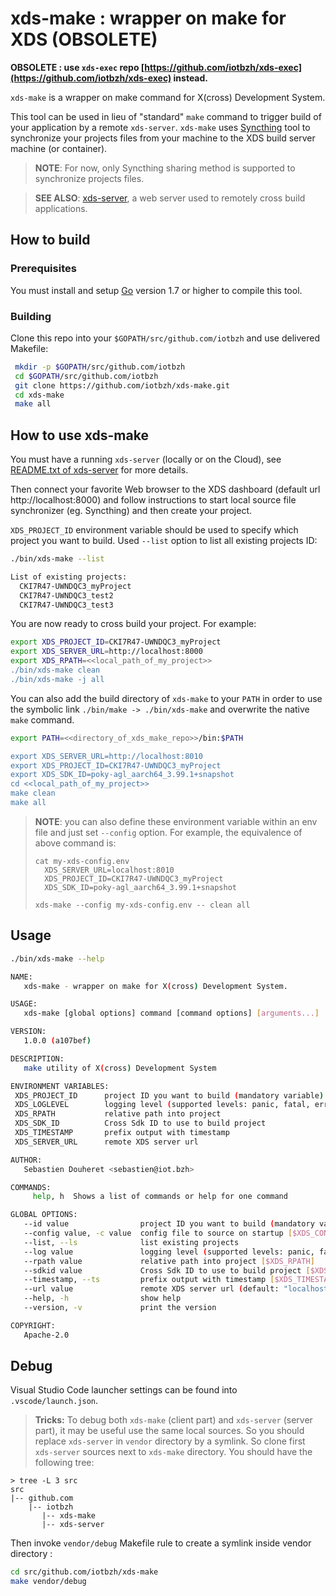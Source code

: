 xds-make : wrapper on make for XDS  (OBSOLETE)
================================================

**OBSOLETE : use `xds-exec` repo [https://github.com/iotbzh/xds-exec](https://github.com/iotbzh/xds-exec) instead.**


`xds-make` is a wrapper on make command for X(cross) Development System.

This tool can be used in lieu of "standard" `make` command to trigger build of
your application by a remote `xds-server`.
`xds-make` uses [Syncthing](https://syncthing.net/) tool to synchronize your
projects files from your machine to the XDS build server machine (or container).

> **NOTE**: For now, only Syncthing sharing method is supported to synchronize
projects files.

> **SEE ALSO**: [xds-server](https://github.com/iotbzh/xds-server), a web server
used to remotely cross build applications.


## How to build

### Prerequisites
 You must install and setup [Go](https://golang.org/doc/install) version 1.7 or
 higher to compile this tool.

### Building
Clone this repo into your `$GOPATH/src/github.com/iotbzh` and use delivered Makefile:
```bash
 mkdir -p $GOPATH/src/github.com/iotbzh
 cd $GOPATH/src/github.com/iotbzh
 git clone https://github.com/iotbzh/xds-make.git
 cd xds-make
 make all
```

## How to use xds-make

You must have a running `xds-server` (locally or on the Cloud), see
[README.txt of xds-server](https://github.com/iotbzh/xds-server/blob/master/README.md)
for more details.

Then connect your favorite Web browser to the XDS dashboard (default url
http://localhost:8000) and follow instructions to start local source file
synchronizer (eg. Syncthing) and then create your project.

`XDS_PROJECT_ID` environment variable should be used to specify which project
you want to build.
Used `--list` option to list all existing projects ID:
```bash
./bin/xds-make --list

List of existing projects:
  CKI7R47-UWNDQC3_myProject
  CKI7R47-UWNDQC3_test2
  CKI7R47-UWNDQC3_test3
```

You are now ready to cross build your project. For example:
```bash
export XDS_PROJECT_ID=CKI7R47-UWNDQC3_myProject
export XDS_SERVER_URL=http://localhost:8000
export XDS_RPATH=<<local_path_of_my_project>>
./bin/xds-make clean
./bin/xds-make -j all
```

You can also add the build directory of `xds-make` to your `PATH` in order to
use the symbolic link `./bin/make -> ./bin/xds-make` and overwrite the native
`make` command.

```bash
export PATH=<<directory_of_xds_make_repo>>/bin:$PATH

export XDS_SERVER_URL=http://localhost:8010
export XDS_PROJECT_ID=CKI7R47-UWNDQC3_myProject
export XDS_SDK_ID=poky-agl_aarch64_3.99.1+snapshot
cd <<local_path_of_my_project>>
make clean
make all
```

> **NOTE**: you can also define these environment variable within an env file
and just set `--config` option. For example, the equivalence of above command is:
>```
> cat my-xds-config.env
>   XDS_SERVER_URL=localhost:8010
>   XDS_PROJECT_ID=CKI7R47-UWNDQC3_myProject
>   XDS_SDK_ID=poky-agl_aarch64_3.99.1+snapshot
>
> xds-make --config my-xds-config.env -- clean all
>```

## Usage

```bash
./bin/xds-make --help

NAME:
   xds-make - wrapper on make for X(cross) Development System.

USAGE:
   xds-make [global options] command [command options] [arguments...]

VERSION:
   1.0.0 (a107bef)

DESCRIPTION:
   make utility of X(cross) Development System

ENVIRONMENT VARIABLES:
 XDS_PROJECT_ID      project ID you want to build (mandatory variable)
 XDS_LOGLEVEL        logging level (supported levels: panic, fatal, error, warn, info, debug)
 XDS_RPATH           relative path into project
 XDS_SDK_ID          Cross Sdk ID to use to build project
 XDS_TIMESTAMP       prefix output with timestamp
 XDS_SERVER_URL      remote XDS server url

AUTHOR:
   Sebastien Douheret <sebastien@iot.bzh>

COMMANDS:
     help, h  Shows a list of commands or help for one command

GLOBAL OPTIONS:
   --id value                project ID you want to build (mandatory variable) [$XDS_PROJECT_ID]
   --config value, -c value  config file to source on startup [$XDS_CONFIG]
   --list, --ls              list existing projects
   --log value               logging level (supported levels: panic, fatal, error, warn, info, debug) (default: "error") [$XDS_LOGLEVEL]
   --rpath value             relative path into project [$XDS_RPATH]
   --sdkid value             Cross Sdk ID to use to build project [$XDS_SDK_ID]
   --timestamp, --ts         prefix output with timestamp [$XDS_TIMESTAMP]
   --url value               remote XDS server url (default: "localhost:8000") [$XDS_SERVER_URL]
   --help, -h                show help
   --version, -v             print the version

COPYRIGHT:
   Apache-2.0
```

## Debug

Visual Studio Code launcher settings can be found into `.vscode/launch.json`.

>**Tricks:** To debug both `xds-make` (client part) and `xds-server` (server part),
it may be useful use the same local sources.
So you should replace `xds-server` in `vendor` directory by a symlink.
So clone first `xds-server` sources next to `xds-make` directory.
You should have the following tree:
```
> tree -L 3 src
src
|-- github.com
    |-- iotbzh
       |-- xds-make
       |-- xds-server
```
Then invoke `vendor/debug` Makefile rule to create a symlink inside vendor
directory :
```bash
cd src/github.com/iotbzh/xds-make
make vendor/debug
```
